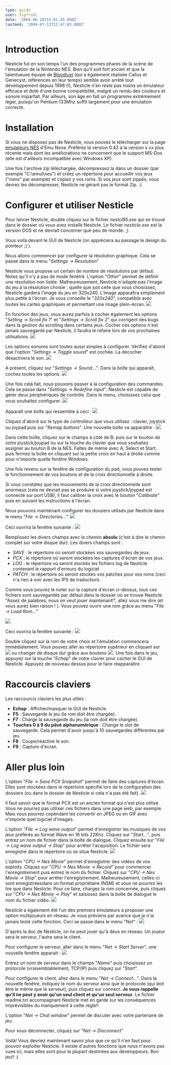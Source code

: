 ```yaml
---
type: guide
user: Sigfrodi
date: '2004-06-18T15:01:45.000Z'
lastmod: '2004-07-13T12:47:03.000Z'
---
```


# Introduction

Nesticle fut en son temps l'un des programmes phares de la scène de l'émulation de la Nintendo NES. Bien qu'il soit fort ancien 
et que la talentueuse équipe de [Bloodlust](http://bloodlust.zophar.net/) (qui a également réalisée Callus et 
Genecyst, références en leur temps) semble avoir arrêté tout développement depuis 1998 (!), Nesticle n'en reste pas moins un émulateur 
efficace et doté d'une bonne compatibilité, malgré un rendu des couleurs et sonore imparfait. Par ailleurs, son âge en fait un programme 
extrêmement léger, puisqu'un Pentium 133Mhz suffit largement pour une émulation correcte.

# Installation

Si vous ne disposez pas de Nesticle, vous pouvez le télécharger sur la page [émulateurs NES](/nes/#emulateurs)
d'Emu Nova. Préférez la version 0.42 à la version x.xx plus récente mais dont les améliorations ne concernent que le support MS-Dos (elle est d'ailleurs 
incompatible avec Windows XP).

Une fois l'archive zip téléchargée, décompressez la dans un dossier (par exemple "C:\\emul\\nes") et créez un répertoire pour accueillir vos 
jeux ("roms" par exemple) et copiez y vos roms. Si vos jeux sont zippés, vous devrez les décompresser, Nesticle ne gérant pas le format Zip. :(

# Configurer et utiliser Nesticle

Pour lancer Nesticle, double cliquez sur le fichier _nestcl95.exe_ qui se trouve dans le dossier où vous avez installé Nesticle. Le fichier 
_nesticle.exe_ est la version DOS et ne devrait concerner que peu de monde. ;)

Vous voilà devant le GUI de Nesticle (on appréciera au passage le design du pointeur ;) ).

Nous allons commencer par configurer la résolution graphique. Cela se passe dans le menu "_Settings -\> Resolution_"

Nesticle vous propose un certain de nombre de résolutions par défaut. Notez qu'il n'y a pas de mode fenêtré. L'option "_Other_" permet 
de définir une résolution non listée. Malheureusement, Nesticle n'adapte pas l'image du jeu à la résolution choisie : quelle que soit celle 
que vous choisissez, Nesticle gardera l'image du jeu en 320x240\. L'image apparaîtra simplement plus petite à l'écran. Je vous conseille 
le "_320x240_", compatible avec toutes les cartes graphiques et permettant une image plein-écran.
![](/emulators/nesticle/configure/gfx.gif)

En fonction des jeux, vous aurez parfois à cocher également les options "_Setting -\> Scroll fix 1_" et "_Settings -\> Scroll fix 2_" 
qui corrigent des bugs dans la gestion du scrolling dans certains jeux. Cocher ces options n'est jamais sauvegardé par Nesticle, il faudra le 
refaire lors de vos prochaines utilisations.
![](/emulators/nesticle/configure/scrollfix.gif)

Les options sonores sont toutes aussi simples à configurer. Vérifiez d'abord que l'option "_Settings -\> Toggle sound_" est cochée. 
La décocher désactivera le son.
![](/emulators/nesticle/configure/togsnd.gif)

A présent, cliquez sur "_Settings -\> Sound..._". Dans la boîte qui apparaît, cochez toutes les options.
![](/emulators/nesticle/configure/snd.gif)

Une fois celà fait, nous pouvons passer à la configuration des commandes. Cela se passe dans "_Settings -\> Redefine input_". 
Nesticle est capable de gérer deux périphériques de contrôle. Dans le menu, choisissez celui que vous souhaitez configurer.
![](/emulators/nesticle/configure/control.gif)

Apparaît une boîte qui ressemble à ceci :
![](/emulators/nesticle/configure/control2.gif)

Cliquez d'abord sur le type de controlleur que vous utilisez : clavier, joystick ou joypad puis sur "_Remap buttons_". 
Une nouvelle boîte va apparaître :
![](/emulators/nesticle/configure/buttons.gif)

Dans cette boîte, cliquez sur le champs à côté de B: puis sur le bouton de votre joystick/joypad ou sur la touche du clavier que vous souhaitez 
assigner au bouton B de la NES. Faîtes de même avec A, Select et Start, puis fermez la boîte en cliquant sur la petite croix en haut à droite 
comme pour n'importe quelle fenêtre Windows.

Une fois revenu sur la fenêtre de configuration du pad, vous pouvez tester le fonctionnement de vos boutons et de la croix directionnelle à droite.

Si vous constatez que les mouvements de la croix directionnelle sont anormaux (cela ne devrait pas se produire si votre joystick/joypad 
est connecté sur port USB), il faut calibrer la croix avec le bouton "_Calibrate_" puis en suivant les instructions à l'écran.

Nous pouvons maintenant configurer les dossiers utilisés par Nesticle dans le menu "_File -\> Directories..._"
![](/emulators/nesticle/configure/dir2.gif)

Ceci ouvrira la fenêtre suivante :
![](/emulators/nesticle/configure/dir.gif)

Remplissez les divers champs avec le chemin **absolu** (c'est à dire le chemin complet sur votre disque dur). Les divers champs sont :

* _SAVE_ : le répertoire où seront stockées vos sauvegardes de jeux.
* _PCX_ : le répertoire où seront stockées les captures d'écran de vos jeux.
* _LOG_ : le répertoire où seront stockés les fichiers log de Nesticle contenant le rapport d'erreurs du logiciel
* _PATCH_ : le répertoire où seront stockés vos patches pour vos roms (ceci n'a rien à voir avec les IPS de traduction).

Comme vous pouvez le noter sur la capture d'écran ci-dessus, tous ces fichiers sont sauvegardés par défaut dans le dossier où se trouve Nesticle.
"Assez de palabres, nous on veut jouer maintenant!", allez vous me dire (et vous aurez bien raison ! ). Vous pouvez ouvrir une rom grâce au menu 
"_File -\> Load Rom..._"

![](/emulators/nesticle/configure/load.gif)

Ceci ouvrira la fenêtre suivante :
![](/emulators/nesticle/configure/romch.gif)

Double cliquez sur la rom de votre choix et l'émulation commencera immédiatement. Vous pouvez aller au répertoire supérieur en cliquant sur 
![](/emulators/nesticle/configure/dirup.gif) ou changer de disque dur grâce aux boutons ![](/emulators/nesticle/configure/hdch.gif). Une fois dans 
le jeu, appuyez sur la touche "_Echap_" de votre clavier pour cacher le GUI de Nesticle. Appuyez de nouveau dessus pour le faire réapparaître.

# Raccourcis claviers

Les raccourcis claviers les plus utiles :

* **Echap** : Afficher/masquer le GUI de Nesticle.
* **F5** : Sauvegarde le jeu (la rom doit être chargée).
* **F7** : Charge la sauvegarde du jeu (la rom doit être chargée).
* **Touches 0 à 9 du pâvé alphanumérique** : Change le slot de sauvegarde. Cela permet d'avoir jusqu'à 10 sauvegardes différentes par jeu.
* **F8** : Coupe/réactive le son.
* **F9** : Capture d'écran.

# Aller plus loin

L'option "_File -\> Save PCX Snapshot_" permet de faire des captures d'écran. Elles sont stockées dans le répertoire spécifié lors 
de la configuration des dossiers (ou dans le dossier de Nesticle si cela n'a pas été fait).
![](/emulators/nesticle/configure/snap.gif)

Il faut savoir que le format PCX est un ancien format qui n'est plus utilisé. Vous ne pourrez pas utiliser ces fichiers dans une page web, 
par exemple. Mais vous pourrez cependant les convertir en JPEG ou en GIF avec n'importe quel logiciel d'images.

L'option "_File -\> Log wave output_" permet d'enregistrer les musiques de vos jeux préférés au format Wave en 16 bits 22Khz. 
Cliquez sur "_Start..._", puis entrez un nom de fichier dans la boîte de dialogue. Cliquez ensuite sur "_File -\> Log wave output -\> 
Stop_" pour arrêter l'acquisition. Le fichier sera enregistré dans le répertoire où se situe Nesticle.
![](/emulators/nesticle/configure/sndout.gif)

L'option "_CPU -\> Nes Movie_" permet d'enregistrer des vidéos de vos exploits. Cliquez sur "_CPU -\> Nes Movie -\> Record_" pour 
commencer l'enregistrement puis entrez le nom du fichier. Cliquez sur "_CPU -\> Nes Movie -\> Stop_" pour arrêter l'enregistrement. 
Malheureusement, celles-ci sont enregistréesdans un format propriétaire (NSM) et vous ne pourrez les lire que dans Nesticle. Pour ce faire, 
chargez la rom concernée, puis cliquez sur "_CPU -\> Nes Movie -\> Play_" et saisissez dans la boîte de dialogue le nom du fichier vidéo.
![](/emulators/nesticle/configure/movie.gif)

Nesticle a également été l'un des premiers émulateurs à proposer une option multijoueurs en réseau. Je vous préviens par avance que je n'ai jamais 
testé cette fonction. Ceci se passe dans le menu "_Net_" :
![](/emulators/nesticle/configure/net.gif)

D'après la doc de Nesticle, on ne peut jouer qu'à deux en réseau. Un joueur sera le serveur, l'autre sera le client.

Pour configurer le serveur, aller dans le menu "_Net -\> Start Server_", une nouvelle fenêtre apparait :
![](/emulators/nesticle/configure/server.gif)

Entrez un nom de serveur dans le champs "_Name_" puis choisissez un protocole (vraisemblablement, TCP/IP) puis cliquez sur "_Start_".

Pour configurer le client, allez dans le menu "_Net -\> Connect..._". Dans la nouvelle fenêtre, indiquez le nom du serveur ainsi que le 
protocole (qui doit être le même que le serveur), puis cliquez sur connect. **Je vous rappelle qu'il ne peut y avoir qu'un seul client et 
qu'un seul serveur**. Le fichier readme.txt accompagnant Nesticle met en garde sur les conséquences imprévisibles du manquement à cette règle!!

L'option "_Net -\> Chat window_" permet de discuter avec votre partenaire de jeu.

Pour vous déconnecter, cliquez sur "_Net -\> Disconnect_"

Voilà! Vous devriez maintenant savoir plus que ce qu'il n'en faut pour pouvoir exploiter Nesticle. Il existe d'autres fonctions que nous 
n'avons pas vues ici, mais elles sont pour la plupart destinées aux développeurs. Bon jeu!! :)